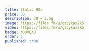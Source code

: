 ```yaml
---
title: Static 90u
price: 30
description: 30 = 3,5g
image: https://files.fm/u/gzbykax2k5
video: https://files.fm/u/gzbykax2k5
badge: NOUVEAU
order: 0
published: true
---
```

